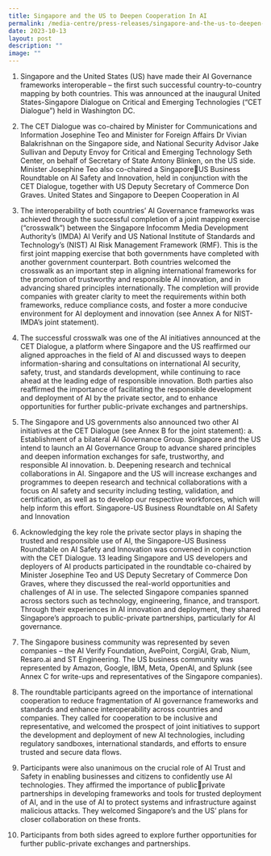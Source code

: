 ```yaml
---
title: Singapore and the US to Deepen Cooperation In AI
permalink: /media-centre/press-releases/singapore-and-the-us-to-deepen-cooperation-in-ai/
date: 2023-10-13
layout: post
description: ""
image: ""
---
```

1. Singapore and the United States (US) have made their AI Governance frameworks interoperable – the first such successful country-to-country mapping by both countries. This was announced at the inaugural United States-Singapore Dialogue on Critical and Emerging Technologies (“CET Dialogue”) held in Washington DC. 

2. The CET Dialogue was co-chaired by Minister for Communications and Information Josephine Teo and Minister for Foreign Affairs Dr Vivian Balakrishnan on the Singapore side, and National Security Advisor Jake Sullivan and Deputy Envoy for Critical and Emerging Technology Seth Center, on behalf of Secretary of State Antony Blinken, on the US side. Minister Josephine Teo also co-chaired a SingaporeUS Business Roundtable on AI Safety and Innovation, held in conjunction with the CET Dialogue, together with US Deputy Secretary of Commerce Don Graves. United States and Singapore to Deepen Cooperation in AI

3. The interoperability of both countries’ AI Governance frameworks was achieved through the successful completion of a joint mapping exercise (“crosswalk”) between the Singapore Infocomm Media Development Authority’s (IMDA) AI Verify and US National Institute of Standards and Technology’s (NIST) AI Risk Management Framework (RMF). This is the first joint mapping exercise that both governments have completed with another government counterpart. Both countries welcomed the crosswalk as an important step in aligning international frameworks for the promotion of trustworthy and responsible AI innovation, and in advancing shared principles internationally. The completion will provide companies with greater clarity to meet the requirements within both frameworks, reduce compliance costs, and foster a more conducive environment for AI deployment and innovation (see Annex A for NIST-IMDA’s joint statement). 

4. The successful crosswalk was one of the AI initiatives announced at the CET Dialogue, a platform where Singapore and the US reaffirmed our aligned approaches in the field of AI and discussed ways to deepen information-sharing and consultations on international AI security, safety, trust, and standards development, while continuing to race ahead at the leading edge of responsible innovation. Both parties also reaffirmed the importance of facilitating the responsible development and deployment of AI by the private sector, and to enhance opportunities for further public-private exchanges and partnerships. 

5. The Singapore and US governments also announced two other AI initiatives at the CET Dialogue (see Annex B for the joint statement): a. Establishment of a bilateral AI Governance Group. Singapore and the US intend to launch an AI Governance Group to advance shared principles and deepen information exchanges for safe, trustworthy, and responsible AI innovation. b. Deepening research and technical collaborations in AI. Singapore and the US will increase exchanges and programmes to deepen research and technical collaborations with a focus on AI safety and security including testing, validation, and certification, as well as to develop our respective workforces, which will help inform this effort. Singapore-US Business Roundtable on AI Safety and Innovation 

6. Acknowledging the key role the private sector plays in shaping the trusted and responsible use of AI, the Singapore-US Business Roundtable on AI Safety and Innovation was convened in conjunction with the CET Dialogue. 13 leading Singapore and US developers and deployers of AI products participated in the roundtable co-chaired by Minister Josephine Teo and US Deputy Secretary of Commerce Don Graves, where they discussed the real-world opportunities and challenges of AI in use. The selected Singapore companies spanned across sectors such as technology, engineering, finance, and transport. Through their experiences in AI innovation and deployment, they shared Singapore’s approach to public-private partnerships, particularly for AI governance. 

7. The Singapore business community was represented by seven companies – the AI Verify Foundation, AvePoint, CorgiAI, Grab, Nium, Resaro.ai and ST Engineering. The US business community was represented by Amazon, Google, IBM, Meta, OpenAI, and Splunk (see Annex C for write-ups and representatives of the Singapore companies). 

8. The roundtable participants agreed on the importance of international cooperation to reduce fragmentation of AI governance frameworks and standards and enhance interoperability across countries and companies. They called for cooperation to be inclusive and representative, and welcomed the prospect of joint initiatives to support the development and deployment of new AI technologies, including regulatory sandboxes, international standards, and efforts to ensure trusted and secure data flows. 

9. Participants were also unanimous on the crucial role of AI Trust and Safety in enabling businesses and citizens to confidently use AI technologies. They affirmed the importance of publicprivate partnerships in developing frameworks and tools for trusted deployment of AI, and in the use of AI to protect systems and infrastructure against malicious attacks. They welcomed Singapore’s and the US’ plans for closer collaboration on these fronts. 

10. Participants from both sides agreed to explore further opportunities for further public-private exchanges and partnerships.


